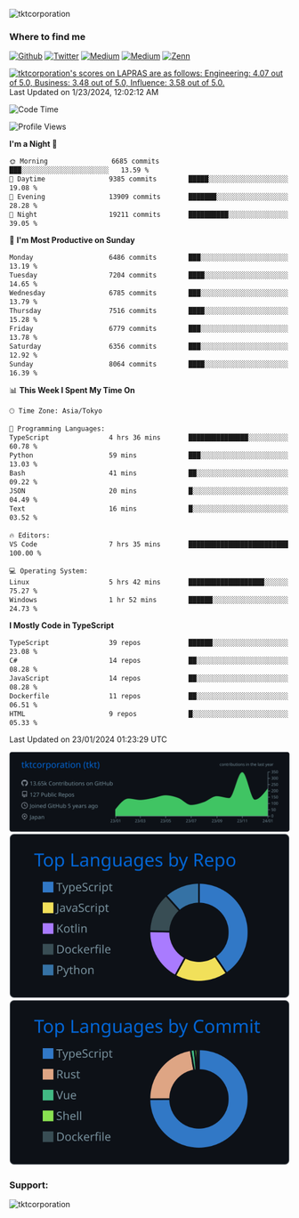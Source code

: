 <p align="left"> <img src="https://komarev.com/ghpvc/?username=tktcorporation&label=Profile%20views&color=0e75b6&style=flat" alt="tktcorporation" /> </p>

<h3>Where to find me</h3>
<p>
<a href="https://github.com/tktcorporation" target="_blank"><img alt="Github" src="https://img.shields.io/badge/GitHub-%2312100E.svg?&style=for-the-badge&logo=Github&logoColor=white" /></a>
<a href="https://twitter.com/tktcorporation" target="_blank"><img alt="Twitter" src="https://img.shields.io/badge/twitter-%231DA1F2.svg?&style=for-the-badge&logo=twitter&logoColor=white" /></a>
<a href="https://www.linkedin.com/in/tktcorporation" target="_blank"><img alt="Medium" src="https://img.shields.io/badge/linkdin-0a66c2.svg?&style=for-the-badge&logo=linkedin&logoColor=white" /></a>
<a href="https://qiita.com/tktcorporation" target="_blank"><img alt="Medium" src="https://img.shields.io/badge/qiita-55C500.svg?&style=for-the-badge&logo=qiita&logoColor=white" /></a>
<a href="https://zenn.dev/tktcorporation" target="_blank"><img alt="Zenn" src="https://img.shields.io/badge/Zenn-3EA8FF.svg?&style=for-the-badge&logo=Zenn&logoColor=white" /></a>
</p>

<!--START_SECTION:lapras-card-->
<p ><a href="https://lapras.com/public/tktcorporation" target="_blank" rel="noopener noreferrer"><img alt="tktcorporation's scores on LAPRAS are as follows: Engineering: 4.07 out of 5.0, Business: 3.48 out of 5.0, Influence: 3.58 out of 5.0." src="https://lapras-card-generator.vercel.app/api/svg?e=4.07&b=3.48&i=3.58&b1=%23232323&b2=%236d6d6d&i1=%23212121&i2=%23818181&l=en" width="300" ></a>  
Last Updated on 1/23/2024, 12:02:12 AM</p>
<!--END_SECTION:lapras-card-->
  
<!--START_SECTION:waka-->
![Code Time](http://img.shields.io/badge/Code%20Time-1%2C376%20hrs%201%20min-blue)

![Profile Views](http://img.shields.io/badge/Profile%20Views-0-blue)

**I'm a Night 🦉** 

```text
🌞 Morning                6685 commits        ███░░░░░░░░░░░░░░░░░░░░░░   13.59 % 
🌆 Daytime                9385 commits        █████░░░░░░░░░░░░░░░░░░░░   19.08 % 
🌃 Evening                13909 commits       ███████░░░░░░░░░░░░░░░░░░   28.28 % 
🌙 Night                  19211 commits       ██████████░░░░░░░░░░░░░░░   39.05 % 
```
📅 **I'm Most Productive on Sunday** 

```text
Monday                   6486 commits        ███░░░░░░░░░░░░░░░░░░░░░░   13.19 % 
Tuesday                  7204 commits        ████░░░░░░░░░░░░░░░░░░░░░   14.65 % 
Wednesday                6785 commits        ███░░░░░░░░░░░░░░░░░░░░░░   13.79 % 
Thursday                 7516 commits        ████░░░░░░░░░░░░░░░░░░░░░   15.28 % 
Friday                   6779 commits        ███░░░░░░░░░░░░░░░░░░░░░░   13.78 % 
Saturday                 6356 commits        ███░░░░░░░░░░░░░░░░░░░░░░   12.92 % 
Sunday                   8064 commits        ████░░░░░░░░░░░░░░░░░░░░░   16.39 % 
```


📊 **This Week I Spent My Time On** 

```text
🕑︎ Time Zone: Asia/Tokyo

💬 Programming Languages: 
TypeScript               4 hrs 36 mins       ███████████████░░░░░░░░░░   60.78 % 
Python                   59 mins             ███░░░░░░░░░░░░░░░░░░░░░░   13.03 % 
Bash                     41 mins             ██░░░░░░░░░░░░░░░░░░░░░░░   09.22 % 
JSON                     20 mins             █░░░░░░░░░░░░░░░░░░░░░░░░   04.49 % 
Text                     16 mins             █░░░░░░░░░░░░░░░░░░░░░░░░   03.52 % 

🔥 Editors: 
VS Code                  7 hrs 35 mins       █████████████████████████   100.00 % 

💻 Operating System: 
Linux                    5 hrs 42 mins       ███████████████████░░░░░░   75.27 % 
Windows                  1 hr 52 mins        ██████░░░░░░░░░░░░░░░░░░░   24.73 % 
```

**I Mostly Code in TypeScript** 

```text
TypeScript               39 repos            ██████░░░░░░░░░░░░░░░░░░░   23.08 % 
C#                       14 repos            ██░░░░░░░░░░░░░░░░░░░░░░░   08.28 % 
JavaScript               14 repos            ██░░░░░░░░░░░░░░░░░░░░░░░   08.28 % 
Dockerfile               11 repos            ██░░░░░░░░░░░░░░░░░░░░░░░   06.51 % 
HTML                     9 repos             █░░░░░░░░░░░░░░░░░░░░░░░░   05.33 % 
```




 Last Updated on 23/01/2024 01:23:29 UTC
<!--END_SECTION:waka-->

[![](https://raw.githubusercontent.com/tktcorporation/tktcorporation/master/profile-summary-card-output/github_dark/0-profile-details.svg)](https://github.com/vn7n24fzkq/github-profile-summary-cards)
[![](https://raw.githubusercontent.com/tktcorporation/tktcorporation/master/profile-summary-card-output/github_dark/1-repos-per-language.svg)](https://github.com/vn7n24fzkq/github-profile-summary-cards) [![](https://raw.githubusercontent.com/tktcorporation/tktcorporation/master/profile-summary-card-output/github_dark/2-most-commit-language.svg)](https://github.com/vn7n24fzkq/github-profile-summary-cards)

<h3 align="left">Support:</h3>
<p><a href="https://www.buymeacoffee.com/tktcorporation"> <img align="left" src="https://cdn.buymeacoffee.com/buttons/v2/default-yellow.png" height="50" width="210" alt="tktcorporation" /></a></p><br><br>
